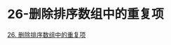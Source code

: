 # 26-删除排序数组中的重复项

[26. 删除排序数组中的重复项](https://leetcode-cn.com/problems/remove-duplicates-from-sorted-array/solution/shuang-zhi-zhen-shan-chu-zhong-fu-xiang-dai-you-hu/)

